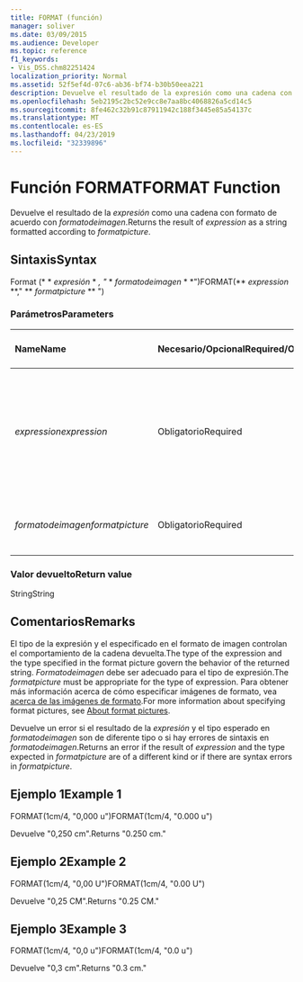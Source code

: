 ```yaml
---
title: FORMAT (función)
manager: soliver
ms.date: 03/09/2015
ms.audience: Developer
ms.topic: reference
f1_keywords:
- Vis_DSS.chm82251424
localization_priority: Normal
ms.assetid: 52f5ef4d-07c6-ab36-bf74-b30b50eea221
description: Devuelve el resultado de la expresión como una cadena con formato de acuerdo con formatodeimagen.
ms.openlocfilehash: 5eb2195c2bc52e9cc8e7aa8bc4068826a5cd14c5
ms.sourcegitcommit: 8fe462c32b91c87911942c188f3445e85a54137c
ms.translationtype: MT
ms.contentlocale: es-ES
ms.lasthandoff: 04/23/2019
ms.locfileid: "32339896"
---
```

# <a name="format-function"></a><span data-ttu-id="f6d5f-103">Función FORMAT</span><span class="sxs-lookup"><span data-stu-id="f6d5f-103">FORMAT Function</span></span>

<span data-ttu-id="f6d5f-104">Devuelve el resultado de la _expresión_ como una cadena con formato de acuerdo con _formatodeimagen_.</span><span class="sxs-lookup"><span data-stu-id="f6d5f-104">Returns the result of  _expression_ as a string formatted according to  _formatpicture_.</span></span>
  
## <a name="syntax"></a><span data-ttu-id="f6d5f-105">Sintaxis</span><span class="sxs-lookup"><span data-stu-id="f6d5f-105">Syntax</span></span>

<span data-ttu-id="f6d5f-106">Format (\* \* *expresión* \* *, "* \* *formatodeimagen* \* \*")</span><span class="sxs-lookup"><span data-stu-id="f6d5f-106">FORMAT(\*\* *expression* \*\*," \*\* *formatpicture* \*\* ")</span></span> 
  
### <a name="parameters"></a><span data-ttu-id="f6d5f-107">Parámetros</span><span class="sxs-lookup"><span data-stu-id="f6d5f-107">Parameters</span></span>

|<span data-ttu-id="f6d5f-108">**Name**</span><span class="sxs-lookup"><span data-stu-id="f6d5f-108">**Name**</span></span>|<span data-ttu-id="f6d5f-109">**Necesario/Opcional**</span><span class="sxs-lookup"><span data-stu-id="f6d5f-109">**Required/Optional**</span></span>|<span data-ttu-id="f6d5f-110">**Tipo de datos**</span><span class="sxs-lookup"><span data-stu-id="f6d5f-110">**Data Type**</span></span>|<span data-ttu-id="f6d5f-111">**Descripción**</span><span class="sxs-lookup"><span data-stu-id="f6d5f-111">**Description**</span></span>|
|:-----|:-----|:-----|:-----|
| <span data-ttu-id="f6d5f-112">_expression_</span><span class="sxs-lookup"><span data-stu-id="f6d5f-112">_expression_</span></span> <br/> |<span data-ttu-id="f6d5f-113">Obligatorio</span><span class="sxs-lookup"><span data-stu-id="f6d5f-113">Required</span></span>  <br/> |<span data-ttu-id="f6d5f-114">**String**</span><span class="sxs-lookup"><span data-stu-id="f6d5f-114">**String**</span></span> <br/> |<span data-ttu-id="f6d5f-115">Combinación de constantes, operadores, funciones y referencias a celdas de ShapeSheet que da como resultado un valor.</span><span class="sxs-lookup"><span data-stu-id="f6d5f-115">A combination of constants, operators, functions, and references to ShapeSheet cells that results in a value.</span></span>  <br/> |
| <span data-ttu-id="f6d5f-116">_formatodeimagen_</span><span class="sxs-lookup"><span data-stu-id="f6d5f-116">_formatpicture_</span></span> <br/> |<span data-ttu-id="f6d5f-117">Obligatorio</span><span class="sxs-lookup"><span data-stu-id="f6d5f-117">Required</span></span>  <br/> |<span data-ttu-id="f6d5f-118">**String**</span><span class="sxs-lookup"><span data-stu-id="f6d5f-118">**String**</span></span> <br/> |<span data-ttu-id="f6d5f-119">La imagen de formato usada para dar formato a la cadena.</span><span class="sxs-lookup"><span data-stu-id="f6d5f-119">The format picture used to fomat the string.</span></span>  <br/> |
   
### <a name="return-value"></a><span data-ttu-id="f6d5f-120">Valor devuelto</span><span class="sxs-lookup"><span data-stu-id="f6d5f-120">Return value</span></span>

<span data-ttu-id="f6d5f-121">String</span><span class="sxs-lookup"><span data-stu-id="f6d5f-121">String</span></span>
  
## <a name="remarks"></a><span data-ttu-id="f6d5f-122">Comentarios</span><span class="sxs-lookup"><span data-stu-id="f6d5f-122">Remarks</span></span>

<span data-ttu-id="f6d5f-123">El tipo de la expresión y el especificado en el formato de imagen controlan el comportamiento de la cadena devuelta.</span><span class="sxs-lookup"><span data-stu-id="f6d5f-123">The type of the expression and the type specified in the format picture govern the behavior of the returned string.</span></span> <span data-ttu-id="f6d5f-124">_Formatodeimagen_ debe ser adecuado para el tipo de expresión.</span><span class="sxs-lookup"><span data-stu-id="f6d5f-124">The  _formatpicture_ must be appropriate for the type of expression.</span></span> <span data-ttu-id="f6d5f-125">Para obtener más información acerca de cómo especificar imágenes de formato, vea [acerca de las imágenes de formato](about-format-pictures.md).</span><span class="sxs-lookup"><span data-stu-id="f6d5f-125">For more information about specifying format pictures, see [About format pictures](about-format-pictures.md).</span></span>
  
<span data-ttu-id="f6d5f-126">Devuelve un error si el resultado de la _expresión_ y el tipo esperado en _formatodeimagen_ son de diferente tipo o si hay errores de sintaxis en _formatodeimagen_.</span><span class="sxs-lookup"><span data-stu-id="f6d5f-126">Returns an error if the result of  _expression_ and the type expected in  _formatpicture_ are of a different kind or if there are syntax errors in  _formatpicture_.</span></span>
  
## <a name="example-1"></a><span data-ttu-id="f6d5f-127">Ejemplo 1</span><span class="sxs-lookup"><span data-stu-id="f6d5f-127">Example 1</span></span>

<span data-ttu-id="f6d5f-128">FORMAT(1cm/4, "0,000 u")</span><span class="sxs-lookup"><span data-stu-id="f6d5f-128">FORMAT(1cm/4, "0.000 u")</span></span>
  
<span data-ttu-id="f6d5f-129">Devuelve "0,250 cm".</span><span class="sxs-lookup"><span data-stu-id="f6d5f-129">Returns "0.250 cm."</span></span>
  
## <a name="example-2"></a><span data-ttu-id="f6d5f-130">Ejemplo 2</span><span class="sxs-lookup"><span data-stu-id="f6d5f-130">Example 2</span></span>

<span data-ttu-id="f6d5f-131">FORMAT(1cm/4, "0,00 U")</span><span class="sxs-lookup"><span data-stu-id="f6d5f-131">FORMAT(1cm/4, "0.00 U")</span></span>
  
<span data-ttu-id="f6d5f-132">Devuelve "0,25 CM".</span><span class="sxs-lookup"><span data-stu-id="f6d5f-132">Returns "0.25 CM."</span></span>
  
## <a name="example-3"></a><span data-ttu-id="f6d5f-133">Ejemplo 3</span><span class="sxs-lookup"><span data-stu-id="f6d5f-133">Example 3</span></span>

<span data-ttu-id="f6d5f-134">FORMAT(1cm/4, "0,0 u")</span><span class="sxs-lookup"><span data-stu-id="f6d5f-134">FORMAT(1cm/4, "0.0 u")</span></span>
  
<span data-ttu-id="f6d5f-135">Devuelve "0,3 cm".</span><span class="sxs-lookup"><span data-stu-id="f6d5f-135">Returns "0.3 cm."</span></span>
  

